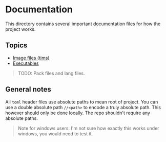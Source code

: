 # Documentation

This directory contains several important documentation files for how the project works.

## Topics

- [Image files (tims)](tim.md)
- [Executables](exec.md)

> TODO: Pack files and lang files.

## General notes

All `toml` header files use absolute paths to mean root of project. You can use a double absolute path `//<path>` to encode a truly absolute path. This however should only be done locally. The repo shouldn't require any absolute paths.

> Note for windows users: I'm not sure how exactly this works under windows, you would need to test it.
